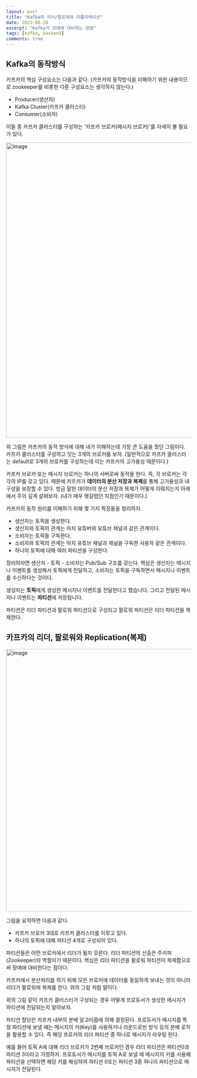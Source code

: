 ```yaml
---
layout: post
title: "Kafka의 리더/팔로워와 리플리케이션"
date: 2023-08-28
excerpt: "Kafka가 장애에 대비하는 방법"
tags: [kafka, backend]
comments: true
---
```


## Kafka의 동작방식

카프카의 핵심 구성요소는 다음과 같다. (카프카의 동작방식을 이해하기 위한 내용이므로 zookeeper를 비롯한 다른 구성요소는 생각하지 않는다.)

* Producer(생산자)
* Kafka Cluster(카프카 클러스터)
* Consumer(소비자)

이들 중 카프카 클러스터를 구성하는 '카프카 브로커(메시지 브로커)'를 자세히 볼 필요가 있다. 

<img width="803" alt="image" src="https://github.com/MinChangJeong/minchangjeong.github.io/assets/65451455/3e2dc1b6-9599-4e37-9ad9-e957247849b1">

위 그림은 카프카의 동작 방식에 대해 내가 이해하는데 가장 큰 도움을 줬던 그림이다. 카프카 클러스터를 구성하고 잇는 3개의 브로커를 보자. (일반적으로 카프카 클러스터는 default로 3개의 브로커를 구성하는데 이는 카프카의 고가용성 때문이다.)

카프카 브로커 또는 메시지 브로커는 하나의 서버로써 동작을 한다. 즉, 각 브로커는 각각의 IP를 갖고 있다. 때문에 카프카가 **데이터의 분산 저장과 복제**를 통해 고가용성과 내구성을 보장할 수 있다. 방금 말한 데이터의 분산 저장과 복제가 어떻게 이뤄지는지 아래에서 주의 깊게 살펴보자. (내가 매우 헷갈렸던 지점인기 때문이다.)

카프카의 동작 원리를 이해하기 위해 몇 가지 특징들을 정리하자. 

* 생산자는 토픽을 생성한다. 
* 생산자와 토픽의 관계는 마치 유튜버와 유튜브 채널과 같은 관계이다. 
* 소비자는 토픽을 구독한다. 
* 소비자와 토픽의 관계는 마치 유튜브 채널과 채널을 구독한 사용자 같은 관계이다.
* 하나의 토픽에 대해 여러 파티션을 구성한다. 

정리하자면 생산자 - 토픽 - 소비자는 Pub/Sub 구조를 갖는다. 핵심은 생산자는 메시지나 이벤트를 생성해서 토픽에게 전달하고, 소비자는 토픽을 구독하면서 메시지나 이벤트를 수신하다는 것이다.

생성자는 **토픽**에게 생성한 메시지나 이벤트를 전달한다고 했습니다. 그리고 전달된 메시지나 이벤트는 **파티션**에 저장됩니다.

파티션은 리더 파티션과 팔로워 파티션으로 구성되고 팔로워 파티션은 리더 파티션을 복제한다. 

## 카프카의 리더, 팔로워와 Replication(복제)

<img width="714" alt="image" src="https://github.com/MinChangJeong/minchangjeong.github.io/assets/65451455/1013623f-37b4-4223-b282-9908ead33fa9">

그림을 요약하면 다음과 같다. 

* 카프카 브로커 3대로 카프카 클러스터를 이루고 있다. 
* 하나의 토픽에 대해 파티션 4개로 구성되어 있다. 

파티션들은 어떤 브로커에서 리더가 될지 모른다. 리더 파티션의 선출은 주키퍼(Zookeeper)의 역할이기 때문이다. 핵심은 리더 파티션을 팔로워 파티션이 복제함으로써 장애에 대비한다는 점이다. 

카프카에서 분산처리를 하기 위해 모든 브로커에 데이터를 동일하게 보내는 것이 아니라 리더가 팔로워에 복제를 한다. 위의 그림 처럼 말이다. 

위의 그림 같이 카프카 클러스터가 구성되는 경우 어떻게 프로듀서가 생성한 메시지가 파티션에 전달되는지 알아보자. 

파티션 할당은 카프카 내부의 분배 알고리즘에 의해 결정된다. 프로듀서가 메시지를 특정 파티션에 보낼 때는 메시지의 키(Key)를 사용하거나 라운드로빈 방식 등의 분배 로직을 활용할 수 있다. 즉 해당 프로커의 리더 파티션 중 하나로 메시지가 라우팅 된다. 

예를 들어 토픽 A에 대해 리더 브로커가 2번째 브로커인 경우 리더 파티션은 파티션0과 파티션 3이라고 가정하자. 프로듀서가 메시지를 토픽 A로 보낼 때 메시지의 키를 사용해 파티션을 선택하면 해당 키를 해싱하여 파티션 0또는 파티션 3중 하나의 파티션으로 메시지가 전달된다. 
















